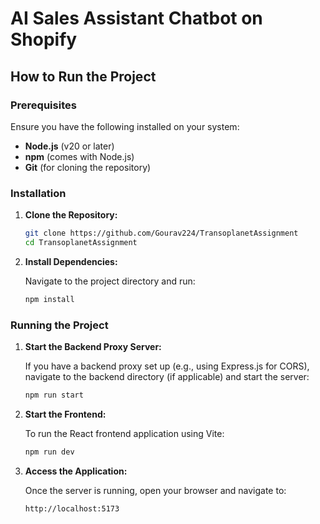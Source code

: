 # AI Sales Assistant Chatbot on Shopify

## How to Run the Project

### Prerequisites

Ensure you have the following installed on your system:

- **Node.js** (v20 or later)
- **npm** (comes with Node.js)
- **Git** (for cloning the repository)

### Installation

1. **Clone the Repository:**

   ```bash
   git clone https://github.com/Gourav224/TransoplanetAssignment
   cd TransoplanetAssignment
   ```

2. **Install Dependencies:**

   Navigate to the project directory and run:

   ```bash
   npm install
   ```

### Running the Project

1. **Start the Backend Proxy Server:**

   If you have a backend proxy set up (e.g., using Express.js for CORS), navigate to the backend directory (if applicable) and start the server:

   ```bash
   npm run start
   ```

2. **Start the Frontend:**

   To run the React frontend application using Vite:

   ```bash
   npm run dev
   ```

3. **Access the Application:**

   Once the server is running, open your browser and navigate to:

   ```
   http://localhost:5173
   ```